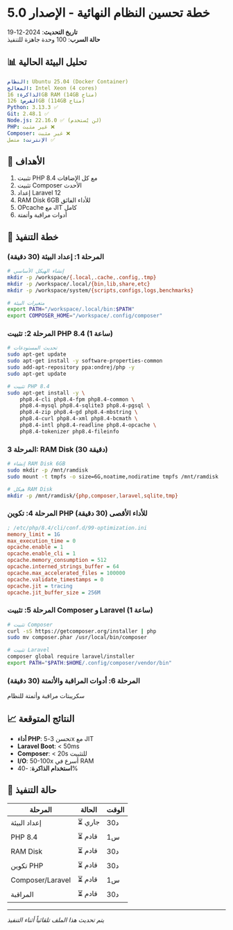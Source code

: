 # خطة تحسين النظام النهائية - الإصدار 5.0
**تاريخ التحديث**: 2024-12-19  
**حالة السرب**: 100 وحدة جاهزة للتنفيذ

## 📊 تحليل البيئة الحالية

```yaml
النظام: Ubuntu 25.04 (Docker Container)
المعالج: Intel Xeon (4 cores)
الذاكرة: 16GB RAM (14GB متاح)
القرص: 126GB (114GB متاح)
Python: 3.13.3 ✅
Git: 2.48.1 ✅
Node.js: 22.16.0 ✅ (لن يُستخدم)
PHP: غير مثبت ❌
Composer: غير مثبت ❌
الإنترنت: متصل ✅
```

## 🎯 الأهداف

1. تثبيت PHP 8.4 مع كل الإضافات
2. تثبيت Composer الأحدث
3. إعداد Laravel 12
4. RAM Disk 6GB للأداء الفائق
5. OPcache مع JIT كامل
6. أدوات مراقبة وأتمتة

## 📝 خطة التنفيذ

### المرحلة 1: إعداد البيئة (30 دقيقة)

```bash
# إنشاء الهيكل الأساسي
mkdir -p /workspace/{.local,.cache,.config,.tmp}
mkdir -p /workspace/.local/{bin,lib,share,etc}
mkdir -p /workspace/system/{scripts,configs,logs,benchmarks}

# متغيرات البيئة
export PATH="/workspace/.local/bin:$PATH"
export COMPOSER_HOME="/workspace/.config/composer"
```

### المرحلة 2: تثبيت PHP 8.4 (1 ساعة)

```bash
# تحديث المستودعات
sudo apt-get update
sudo apt-get install -y software-properties-common
sudo add-apt-repository ppa:ondrej/php -y
sudo apt-get update

# تثبيت PHP 8.4
sudo apt-get install -y \
    php8.4-cli php8.4-fpm php8.4-common \
    php8.4-mysql php8.4-sqlite3 php8.4-pgsql \
    php8.4-zip php8.4-gd php8.4-mbstring \
    php8.4-curl php8.4-xml php8.4-bcmath \
    php8.4-intl php8.4-readline php8.4-opcache \
    php8.4-tokenizer php8.4-fileinfo
```

### المرحلة 3: RAM Disk (30 دقيقة)

```bash
# إنشاء RAM Disk 6GB
sudo mkdir -p /mnt/ramdisk
sudo mount -t tmpfs -o size=6G,noatime,nodiratime tmpfs /mnt/ramdisk

# هيكل RAM Disk
mkdir -p /mnt/ramdisk/{php,composer,laravel,sqlite,tmp}
```

### المرحلة 4: تكوين PHP للأداء الأقصى (30 دقيقة)

```ini
; /etc/php/8.4/cli/conf.d/99-optimization.ini
memory_limit = 1G
max_execution_time = 0
opcache.enable = 1
opcache.enable_cli = 1
opcache.memory_consumption = 512
opcache.interned_strings_buffer = 64
opcache.max_accelerated_files = 100000
opcache.validate_timestamps = 0
opcache.jit = tracing
opcache.jit_buffer_size = 256M
```

### المرحلة 5: تثبيت Composer و Laravel (1 ساعة)

```bash
# تثبيت Composer
curl -sS https://getcomposer.org/installer | php
sudo mv composer.phar /usr/local/bin/composer

# تثبيت Laravel
composer global require laravel/installer
export PATH="$PATH:$HOME/.config/composer/vendor/bin"
```

### المرحلة 6: أدوات المراقبة والأتمتة (30 دقيقة)

سكريبتات مراقبة وأتمتة للنظام

## 📈 النتائج المتوقعة

- **أداء PHP**: تحسن 3-5x مع JIT
- **Laravel Boot**: < 50ms
- **Composer**: < 20s للتثبيت
- **I/O**: 50-100x أسرع في RAM
- **استخدام الذاكرة**: -40%

## 🚀 حالة التنفيذ

| المرحلة | الحالة | الوقت |
|---------|--------|-------|
| إعداد البيئة | ⏳ جاري | 30د |
| PHP 8.4 | ⏳ قادم | 1س |
| RAM Disk | ⏳ قادم | 30د |
| تكوين PHP | ⏳ قادم | 30د |
| Composer/Laravel | ⏳ قادم | 1س |
| المراقبة | ⏳ قادم | 30د |

---
*يتم تحديث هذا الملف تلقائياً أثناء التنفيذ*